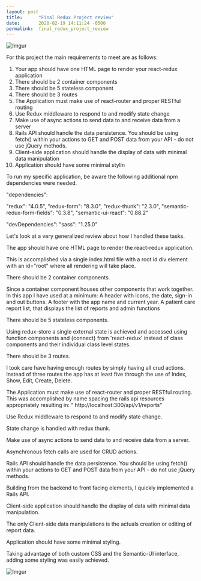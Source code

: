 ```yaml
---
layout: post
title:      "Final Redux Project review"
date:       2020-02-19 14:11:24 -0500
permalink:  final_redux_project_review
---
```


![Imgur](https://i.imgur.com/sFcCJDu.png)



For this project the main requirements to meet are as follows:

1. Your app should have one HTML page to render your react-redux application
2. There should be 2 container components
3. There should be 5 stateless component
4. There should be 3 routes
5. The Application must make use of react-router and proper RESTful routing
6. Use Redux middleware to respond to and modify state change
7. Make use of async actions to send data to and receive data from a server
8. Rails API should handle the data persistence. You should be using fetch() within your actions to GET and POST data from your API - do not use jQuery methods.
9. Client-side application should handle the display of data with minimal data manipulation
10.   Application should have some minimal stylin

To run my specific application, be aware the following additional npm dependencies were needed.

"dependencies":

"redux": "4.0.5",
"redux-form": "8.3.0",
"redux-thunk": "2.3.0",
"semantic-redux-form-fields": "0.3.8",
"semantic-ui-react": "0.88.2"

"devDependencies":
"sass": "1.25.0"


Let's look at a very generalized review about how I handled these tasks.

The app should have one HTML page to render the react-redux application.

This is accomplished via a single index.html file with a root id div element with an  id="root"  where all rendering will take   place.

There should be 2 container components.

Since a container component houses other components that work together.  In this app I have
used at a minimum:  A header with icons, the date, sign-in and out buttons.
A footer with the app name and current year.
A patient care report list, that displays the list of reports
and admin functions

There should be 5 stateless components.

Using redux-store a single external state is achieved and accessed using function components
and {connect} from        'react-redux' instead of class components and their individual class
level states.

There should be 3 routes.

I took care have having enough routes by simply having all crud actions.
Instead of three routes the app has at least five through the use of Index, Show,
Edit, Create, Delete.

The Application must make use of react-router and proper RESTful routing.
This was accomplished by name spacing the rails api resources appropriately resulting in:
" http://localhost:300/api/v1/reports"

Use Redux middleware to respond to and modify state change.

State change is handled with redux thunk.

 Make use of async actions to send data to and receive data from a server.

Asynchronous fetch calls are used for CRUD actions.

 Rails API should handle the data persistence. You should be using fetch() within your actions to GET and POST data
from your API - do not use jQuery methods.

Building from the backend to front facing elements, I quickly implemented a Rails	API.

Client-side application should handle the display of data with minimal data manipulation.

The only Client-side data manipulations is the actuals creation or editing of report data.

Application should have some minimal styling.

Taking advantage of both custom CSS and the Semantic-UI interface, adding some styling
was easily achieved.

![Imgur](https://imgur.com/mGOAG1h.gif)


